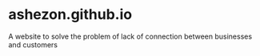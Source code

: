 # ashezon.github.io
A website to solve the problem of lack of connection between businesses and customers
